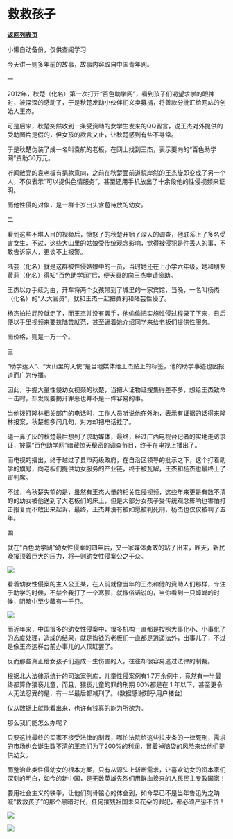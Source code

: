 # 救救孩子

[**返回列表页**](/gzh/政事堂2019)

小懒自动备份，仅供查阅学习

  

今天讲一则多年前的故事，故事内容取自中国青年网。

  

一  

  

2012年，秋楚（化名）第一次打开“百色助学网”，看到孩子们渴望求学的眼神时，被深深的感动了，于是秋楚发动小伙伴们义卖募捐，将善款分批汇给网站的创始人王杰。

  

可是后来，秋楚突然收到一条受资助的女学生发来的QQ留言，说王杰对外提供的受助图片是假的，但女孩的欲言又止，让秋楚感到有些不寻常。

  

于是秋楚伪装了成一名叫袁航的老板，在网上找到王杰，表示要向的“百色助学网”资助30万元。

  

听闻敞亮的袁老板有捐款意向，之前在秋楚面前道貌岸然的王杰旋即变成了另一个人，不仅表示“可以提供色情服务”，甚至还用手机放出了十余段他的性侵视频来证明。

  

而他性侵的对象，是一群十岁出头含苞待放的幼女。

  

  

二  

  

看到这些不堪入目的视频后，愤怒了的秋楚开始了深入的调查，他联系上了多名受害女生，不过，这些大山里的姑娘受传统观念影响，觉得被侵犯是件丢人的事，不敢告诉家人，更谈不上报警。

  

陆芸（化名）就是这群被性侵姑娘中的一员，当时她还在上小学六年级，她和朋友黄莉（化名）得知“百色助学网”后，便天真的向王杰申请资助。

  

王杰以办手续为由，开车将两个女孩带到了城里的一家宾馆，当晚，一名叫杨杰（化名）的“人大官员”，就和王杰一起把黄莉和陆芸性侵了。

  

杨杰拍拍屁股就走了，而王杰并没有罢手，他偷偷把实施性侵过程录了下来，日后便以手里视频来要挟陆芸就范，甚至逼着她介绍同学来给老板们提供性服务。

  

而价格，则是一万一个。

  

  

三  

  

“助学达人”、“大山里的天使”是当地媒体给王杰贴上的标签，他的助学事迹也因报道而广为传播。

  

因此，手握大量性侵幼女视频的秋楚，当把人证物证搜集得差不多，想给王杰致命一击时，却发现要揭开罪恶也并不是一件容易的事。

  

当他拨打隆林相关部门的电话时，工作人员听说他在外地，表示有证据的话得来隆林报案，秋楚想多问几句，对方却把电话挂了。

  

碰一鼻子灰的秋楚最后想到了求助媒体，最终，经过广西电视台记者的实地走访求证，披露“百色助学网”暗藏惊天秘密的调查节目，终于在电视上播出了。

  

而电视的播出，终于越过了县市两级政府，在自治区领导的批示之下，这个打着助学的旗号，向老板们提供幼女服务的产业链，终于被瓦解，王杰和杨杰也最终上了审判席。

  

不过，令秋楚失望的是，虽然有王杰大量的相关性侵视频，这些年来更是有数不清的的幼女被他送到了大老板们的床上，但是大部分女孩子受传统观念影响也害怕打击报复而不敢出来起诉，最终，王杰并没有被如愿被判死刑，杨杰也仅仅被判了五年。

  

  

四

  

就在“百色助学网”幼女性侵案的四年后，又一家媒体勇敢的站了出来，昨天，新民晚报顶着巨大的压力，将一则幼女性侵案公之于众。

![](https://mmbiz.qpic.cn/mmbiz_jpg/rxhS23yu8cMKWejib3n0pZNDDIePiaS2icLtPBqh3LWVUXU7VG5ka6eLGflwNXHApd6agsDetS3Q2P5LU62wolsiag/640?wx_fmt=jpeg)

  

看着幼女性侵案的主人公王某，在人前就像当年的王杰和他的资助人们那样，专注于助学的时候，不禁令我打了一个寒颤，就像俗话说的，当你看到一只蟑螂的时候，阴暗中至少藏有一千只。

![](https://mmbiz.qpic.cn/mmbiz_jpg/rxhS23yu8cMKWejib3n0pZNDDIePiaS2icL27ficsw0xsiaUeIvH1YB6B4Zucd2VHer2rqWRls6Dvqywwjqrgib29QMg/640?wx_fmt=jpeg)

  

而近年来，中国很多的幼女性侵案中，很多机构一直都是按照大事化小、小事化了的态度处理，造成的结果，就是掏钱的老板们一直都是逍遥法外，出事儿了，不过是像王杰这样台前办事儿的人顶缸罢了。  

  

反而那些真正给女孩子们造成一生伤害的人，往往却很容易逃过法律的制裁。

  

根据北大法律系统计的司法案例库，儿童性侵案例有1.7万余例中，竟然有一半最终都算作猥亵儿童，而且，猥亵儿童的罪的刑期 60%都是在 1
年以下，甚至更令人无法忍受的是，有一半最后都减刑了。（数据感谢知乎用户楼台）

  

仅从数据上就能看出来，也许有钱真的能为所欲为。  

  

那么我们能怎么办呢？  

  

只要这批最终的买家不接受法律的制裁，哪怕法院给这些拉皮条的一律死刑，需求的市场也会诞生数不清的王杰们为了200%的利润，冒着掉脑袋的风险来给他们提供幼女。

  

而整治此类性侵幼女的根本方案，只有从源头上斩断需求，让喜欢幼女的资本家们深刻的明白，如今的新中国，是无数英雄先烈们用鲜血换来的人民民主专政国家！

  

要用社会主义的铁拳，让他们刻骨铭心的体会到，如今早已不是当年鲁迅为之呐喊“救救孩子”的那个黑暗时代，任何摧残祖国未来花朵的罪犯，都必须严惩不贷！

  

![](https://mmbiz.qpic.cn/mmbiz_png/rxhS23yu8cMKWejib3n0pZNDDIePiaS2icLLjwBSlA07p7QRArM6ZvaztibIwOqpericgPRhCv4bJXIjicjeibff2CZoA/640?wx_fmt=png)

![](https://mmbiz.qpic.cn/mmbiz_jpg/rxhS23yu8cPhKGWL4jsVyXCa0vmwBrceWKQnN2vd4RMORpN0UsYcaUddXfQX2UvIibDdMVshe6FaRhGbhhRsDlw/640?wx_fmt=jpeg)

